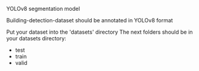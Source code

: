 ﻿YOLOv8 segmentation model

Building-detection-dataset should be annotated in YOLOv8 format

Put your dataset into the 'datasets' directory
The next folders should be in your datasets directory:
* test
* train
* valid

